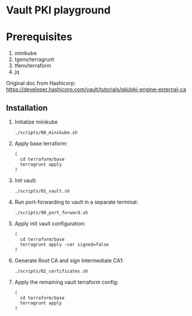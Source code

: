 # Vault PKI playground

# Prerequisites

1. minikube
2. tgenv/terragrunt
3. tfenv/terraform
4. jq

Original doc from Hashicorp: https://developer.hashicorp.com/vault/tutorials/pki/pki-engine-external-ca

## Installation

1. Initialize minikube
   ```shell
   ./scripts/00_minikube.sh
   ```

1. Apply base terraform:
   ```shell
   (
     cd terraform/base
     terragrunt apply
   )
   ```

1. Init vault:
   ```shell
   ./scripts/01_vault.sh
   ```

1. Run port-forwarding to vault in a separate terminal:
   ```shell
   ./scripts/90_port_forward.sh
   ```

1. Apply init vault configuration:
   ```shell
   (
     cd terraform/base
     terragrunt apply -var signed=false
   )
   ```

1. Generate Root CA and sign Intermediate CA1:
   ```shell
   ./scripts/02_certificates.sh
   ```

1. Apply the remaining vault terraform config:
   ```shell
   (
     cd terraform/base
     terragrunt apply
   )
   ```

